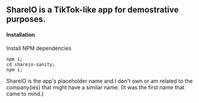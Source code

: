 ## ShareIO is a TikTok-like app for demostrative purposes.

#### Installation

Install NPM dependencies

```shell
npm i;
cd shareio-sanity;
npm i;
```



ShareIO is the app's placeholder name and I don't own or am related to the company(ies) that might have a similar name. (It was the first name that came to mind.)